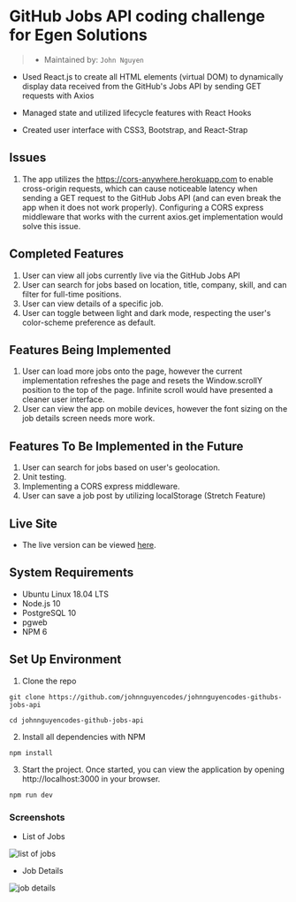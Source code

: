 # GitHub Jobs API coding challenge for Egen Solutions
> * Maintained by: `John Nguyen`

* Used React.js to create all HTML elements (virtual DOM) to dynamically display data received from the GitHub's Jobs API by sending GET requests with Axios

* Managed state and utilized lifecycle features with React Hooks

* Created user interface with CSS3, Bootstrap, and React-Strap

## Issues
  1. The app utilizes the https://cors-anywhere.herokuapp.com to enable cross-origin requests, which can cause noticeable latency when sending a GET request to the GitHub Jobs API (and can even break the app when it does not work properly).  Configuring a CORS express middleware that works with the current axios.get implementation would solve this issue.

## Completed Features
  1. User can view all jobs currently live via the GitHub Jobs API
  2. User can search for jobs based on location, title, company, skill, and can filter for full-time positions.
  3. User can view details of a specific job.
  4. User can toggle between light and dark mode, respecting the user's color-scheme preference as default.


## Features Being Implemented
  1. User can load more jobs onto the page, however the current implementation refreshes the page and resets the Window.scrollY position to the top of the page.  Infinite scroll would have presented a cleaner user interface.
  2. User can view the app on mobile devices, however the font sizing on the job details screen needs more work.  

## Features To Be Implemented in the Future
  1. User can search for jobs based on user's geolocation.
  2. Unit testing.
  3. Implementing a CORS express middleware.  
  4. User can save a job post by utilizing localStorage (Stretch Feature)

## Live Site
* The live version can be viewed [here](https:johnnguyencodes-github-jobs-api.netlify.com).

## System Requirements
* Ubuntu Linux 18.04 LTS
* Node.js 10
* PostgreSQL 10
* pgweb
* NPM 6


## Set Up Environment
1. Clone the repo

```
git clone https://github.com/johnnguyencodes/johnnguyencodes-githubs-jobs-api

cd johnnguyencodes-github-jobs-api
```
2. Install all dependencies with NPM
```
npm install
```

3. Start the project.  Once started, you can view the application by opening http://localhost:3000 in your browser.
```
npm run dev
```

### Screenshots

* List of Jobs

<img src="https://user-images.githubusercontent.com/61361957/102930554-82a7b200-4451-11eb-9201-30d20ba6bd89.png" alt="list of jobs">

* Job Details

<img src="https://user-images.githubusercontent.com/61361957/102930565-86d3cf80-4451-11eb-9fc4-6f2b8694a0cb.png" alt="job details">
